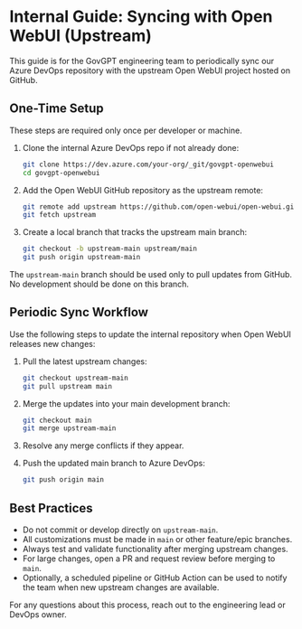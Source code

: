 # Internal Guide: Syncing with Open WebUI (Upstream)

This guide is for the GovGPT engineering team to periodically sync our Azure DevOps repository with the upstream Open WebUI project hosted on GitHub.

## One-Time Setup

These steps are required only once per developer or machine.

1. Clone the internal Azure DevOps repo if not already done:

   ```bash
   git clone https://dev.azure.com/your-org/_git/govgpt-openwebui
   cd govgpt-openwebui
   ```

2. Add the Open WebUI GitHub repository as the upstream remote:

   ```bash
   git remote add upstream https://github.com/open-webui/open-webui.git
   git fetch upstream
   ```

3. Create a local branch that tracks the upstream main branch:
   ```bash
   git checkout -b upstream-main upstream/main
   git push origin upstream-main
   ```

The `upstream-main` branch should be used only to pull updates from GitHub. No development should be done on this branch.

## Periodic Sync Workflow

Use the following steps to update the internal repository when Open WebUI releases new changes:

1. Pull the latest upstream changes:

   ```bash
   git checkout upstream-main
   git pull upstream main
   ```

2. Merge the updates into your main development branch:

   ```bash
   git checkout main
   git merge upstream-main
   ```

3. Resolve any merge conflicts if they appear.

4. Push the updated main branch to Azure DevOps:
   ```bash
   git push origin main
   ```

## Best Practices

- Do not commit or develop directly on `upstream-main`.
- All customizations must be made in `main` or other feature/epic branches.
- Always test and validate functionality after merging upstream changes.
- For large changes, open a PR and request review before merging to `main`.
- Optionally, a scheduled pipeline or GitHub Action can be used to notify the team when new upstream changes are available.

For any questions about this process, reach out to the engineering lead or DevOps owner.
